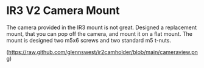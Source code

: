 # IR3 V2 Camera Mount

The camera provided in the IR3 mount is not great.
Designed a replacement mount, that you can pop off the camera, and mount it on 
a flat mount. The mount is designed two m5x6 screws and two standard m5 t-nuts.

(https://raw.github.com/glennswest/ir2camholder/blob/main/cameraview.png)


